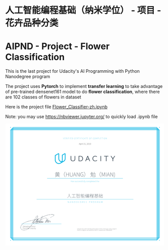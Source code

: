 # 人工智能编程基础（纳米学位） - 项目 - 花卉品种分类 
# AIPND - Project - Flower Classification

[//]: # (Image References)
[image]: ./20190415-Certificate.png

This is the last project for Udacity's AI Programming with Python Nanodegree program

The project uses **Pytorch** to implement **transfer learning** to take advantage of pre-trained densenet161 model to do **flower classification**, where there are 102 classes of flowers in dataset

Here is the project file [Flower_Classifier-zh.ipynb](Flower_Classifier-zh.ipynb)  

Note:  you may use https://nbviewer.jupyter.org/ to quickly load .ipynb file

![alt text][image]
